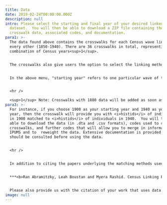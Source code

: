 ```yaml
---
title: Data
date: 2019-02-24T00:00:00.000Z
description: null
intro: Please select the starting and final year of your desired linked
  dataset.  You will then be able to download a ZIP file containing the
  crosswalk data, associated codes, and documentation.
para1: >-
  The data found above contains the crosswalks for each Census wave linked to
  every other (1850-1940). There are 36 crosswalks in total, representing every
  combination of Census years<sup>1</sup>. 


  The crosswalks also give users the option to select the linking method with which matches were created. Users can then merge into these crosswalks a wide set of individual- and household-level variables provided publicly by <a href="https://usa.ipums.org/usa/" target="_blank">IPUMS</a>, thereby creating a historical longitudinal dataset for analysis.


  In the above menu, "starting year" refers to one particular wave of the Census and "final year" refers to another wave of the Census. 


  <hr />

  <sup>1</sup> Note: Crosswalks with 1880 data will be added as soon as stable histids are made available. The microdata for the 1890 Census is no longer extant.
para3: >-
  For instance, if you choose 1900 as your starting year and 1940 as your final
  year, then the crosswalk will provide you with <i>histids</i> of individuals
  in 1900 matched to <i>histids</i> of individuals in 1940.  You will then be
  able to download the data (in .dta and .csv formats), codes used to create the
  crosswalks, and further codes that will allow you to merge in information from
  IPUMS and to  reweight the data. Extensive documentation is provided and
  should be consulted before using the data.


  <hr />


  In addition to citing the papers underlying the matching methods used, publications based on the data from the Census Linking Project must cite it appropriately. The citation should include the following:


  ***<b>Ran Abramitzky, Leah Boustan and Myera Rashid. Census Linking Project: Version 1.0 \[dataset]. 2020. https://censuslinkingproject.org</b>***


  Please also provide us with the citation of your work that uses data from the Census Linking Project [here](https://forms.gle/JxzztJqGNyBbxA7y6).
image: null
---
```

